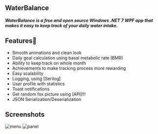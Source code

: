 ## WaterBalance

##### WaterBalance is a free and open source Windows .NET 7 WPF app that makes it easy to keep track of your daily water intake. 

##

## Features🌟

- Smooth animations and clean look
- Daily goal calculation using basal metabolic rate (BMR)
- Ability to keep track on whole month
- Achievements to make tracking process more rewarding
- Easy scalability
- Logging, using [Serilog]
- User profile with statistics
- Toast notifications
- Get random fox picture using [API]!!!
- JSON Serialization/Deserialization

 
## Screenshots

![menu](https://i.ibb.co/9r6SzVV/Screenshot-2023-07-13-221508.png)
![panel](https://i.ibb.co/1Gvc3Jg/Screenshot-2023-07-13-221351.png)
